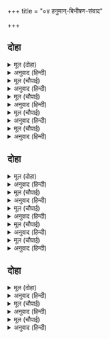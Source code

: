 +++
title = "०४ हनुमान्-बिभीषण-संवाद"

+++


## दोहा


<details><summary>मूल (दोहा)</summary>

रामायुध अंकित गृह सोभा बरनि न जाइ।  
नव तुलसिका बृंद तहँ देखि हरष कपिराइ॥ ५॥
</details>

<details><summary>अनुवाद (हिन्दी)</summary>

त्या महालावर श्रीरामांच्या धनुष्य-बाणाची चिन्हे अंकित होती. त्याची शोभा अवर्णनीय होती. तेथे तुळशीची नवनवीन झाडे पाहून कपिराज हनुमानाला हर्ष झाला.॥ ५॥
</details>

<details><summary>मूल (चौपाई)</summary>

लंका निसिचर निकर निवासा।  
इहाँ कहाँ सज्जन कर बासा॥  
मन महुँ तरक करैं कपि लागा।  
तेहीं समय बिभीषनु जागा॥
</details>

<details><summary>अनुवाद (हिन्दी)</summary>

लंका ही राक्षसांच्या समाजाचे निवासस्थान आहे. येथे साधु-पुरुषाचा निवास कसा? हनुमान मनात असा विचार करीत होता, त्याचवेळी बिभीषण जागा झाला.॥ १॥
</details>

<details><summary>मूल (चौपाई)</summary>

राम राम तेहिं सुमिरन कीन्हा।  
हृदयँ हरष कपि सज्जन चीन्हा॥  
एहि सन हठि करिहउँ पहिचानी।  
साधु ते होइ न कारज हानी॥
</details>

<details><summary>अनुवाद (हिन्दी)</summary>

त्याने राम-नाम घेतले. हनुमानाला वाटले की, हा साधू आहे. त्याला मनापासून आनंद झाला. त्याने विचार केला की, आपण याची मुद्दाम ओळख करून घेऊया. साधूमुळे कार्याची हानी होत नाही, उलट फायदाच होतो.॥ २॥
</details>

<details><summary>मूल (चौपाई)</summary>

बिप्र रूप धरि बचन सुनाए।  
सुनत बिभीषन उठि तहँ आए॥  
करि प्रनाम पूँछी कुसलाई।  
बिप्र कहहु निज कथा बुझाई॥
</details>

<details><summary>अनुवाद (हिन्दी)</summary>

ब्राह्मणाचे रूप धारण करून हनुमानाने त्याला हाक मारली. ऐकताच बिभीषण उठून बाहेर आला. प्रणाम करून त्याने क्षेम-कुशल विचारले आणि म्हटले, ‘हे ब्राह्मणदेवा, आपली ओळख करून द्या.॥ ३॥
</details>

<details><summary>मूल (चौपाई)</summary>

की तुम्ह हरि दासन्ह महँ कोई।  
मोरें हृदय प्रीति अति होई॥  
की तुम्ह रामु दीन अनुरागी।  
आयहु मोहि करन बड़भागी॥
</details>

<details><summary>अनुवाद (हिन्दी)</summary>

तुम्ही हरिभक्तांपैकी कोणी आहात काय? कारण तुम्हांला पाहून माझ्या मनात खूप प्रेम उसळत आहे. अथवा तुम्ही दीनांवर प्रेम करणारे प्रत्यक्ष श्रीरामचंद्रच असून मला घरबसल्या कृतार्थ करण्यासाठी आला आहात काय?’॥ ४॥
</details>

## दोहा


<details><summary>मूल (दोहा)</summary>

तब हनुमंत कही सब राम कथा निज नाम।  
सुनत जुगल तन पुलक मन मगन सुमिरि गुन ग्राम॥ ६॥
</details>

<details><summary>अनुवाद (हिन्दी)</summary>

तेव्हा हनुमानाने श्रीरामचंद्रांची सर्व हकिगत सांगून आपले नाव सांगितले. ऐकताच दोघांची शरीरे रोमांचित झाली आणि श्रीरामांच्या गुण-समूहांचे स्मरण करून दोघेही प्रेम व आनंदात मग्न झाले.॥ ६॥
</details>

<details><summary>मूल (चौपाई)</summary>

सुनहु पवनसुत रहनि हमारी।  
जिमि दसनन्हि महुँ जीभ बिचारी॥  
तात कबहुँ मोहि जानि अनाथा।  
करिहहिं कृपा भानुकुल नाथा॥
</details>

<details><summary>अनुवाद (हिन्दी)</summary>

बिभीषण म्हणाला, ‘हे पवनपुत्रा, माझी परिस्थिती ऐकून घे. ज्याप्रमाणे दातांमध्ये बिचारी जीभ दबून रहाते, त्याप्रमाणे मी येथे रहातो. हे तात, मला अनाथ समजून सूर्यकुलाचे नाथ श्रीरामचंद्र कधी माझ्यावरही कृपा करतील काय?॥ १॥
</details>

<details><summary>मूल (चौपाई)</summary>

तामस तनु कछु साधन नाहीं।  
प्रीति न पद सरोज मन माहीं॥  
अब मोहि भा भरोस हनुमंता।  
बिनु हरिकृपा मिलहिं नहिं संता॥
</details>

<details><summary>अनुवाद (हिन्दी)</summary>

माझे हे तामसी राक्षसशरीर असल्यामुळे साधन तर काही जमत नाही आणि मनातही श्रीरामचंद्रांच्या चरणकमलांविषयी प्रेमही नाही. परंतु हे हनुमाना, श्रीरामचंद्रांची माझ्यावर कृपा आहे, असा मला आता विश्वास वाटत आहे, कारण हरीच्या कृपेविना संतांची भेट होत नाही.॥ २॥
</details>

<details><summary>मूल (चौपाई)</summary>

जौं रघुबीर अनुग्रह कीन्हा।  
तौ तुम्ह मोहि दरसु हठि दीन्हा॥  
सुनहु बिभीषन प्रभु कै रीती।  
करहिं सदा सेवक पर प्रीती॥
</details>

<details><summary>अनुवाद (हिन्दी)</summary>

श्रीरघुवीरांनी कृपा केली आहे, त्यामुळेच तुम्ही आपणहून मला दर्शन दिले.’ हनुमान म्हणाला, ‘हे बिभीषणा, ऐकून घे की, सेवकावर सदा प्रेम करणे ही प्रभूंची रीतच आहे.॥ ३॥
</details>

<details><summary>मूल (चौपाई)</summary>

कहहु कवन मैं परम कुलीना।  
कपि चंचल सबहीं बिधि हीना॥  
प्रात लेइ जो नाम हमारा।  
तेहि दिन ताहि न मिलै अहारा॥
</details>

<details><summary>अनुवाद (हिन्दी)</summary>

सांग बरे! मी कुठे मोठा कुलीन लागून गेलो आहे? सर्व दृष्टींनी तुच्छ असा मी चंचल वानर आहे. सकाळी-सकाळी जो आम्हा वानरांचे नाव घेतो, त्याला त्या दिवशी भोजनही मिळत नाही, (असे म्हणतात.)॥ ४॥
</details>

## दोहा


<details><summary>मूल (दोहा)</summary>

अस मैं अधम सखा सुनु मोहू पर रघुबीर।  
कीन्ही कृपा सुमिरि गुन भरे बिलोचन नीर॥ ७॥
</details>

<details><summary>अनुवाद (हिन्दी)</summary>

हे सखा, मी असा अधम आहे, परंतु श्रीरामचंद्रांनी तरीही माझ्यावर कृपा केली.’ भगवंतांच्या गुणांचे स्मरण करताना हनुमानाच्या डोळ्यांत प्रेमाश्रू भरले.॥ ७॥
</details>

<details><summary>मूल (चौपाई)</summary>

जानतहूँ अस स्वामि बिसारी।  
फिरहिं ते काहे न होहिं दुखारी॥  
एहि बिधि कहत राम गुन ग्रामा।  
पावा अनिर्बाच्य बिश्रामा॥
</details>

<details><summary>अनुवाद (हिन्दी)</summary>

जे लोक हे जाणत असूनही असे स्वामी असलेले श्रीरघुनाथ यांना विसरून विषयांच्यामागे भटकत फिरतात, ते का बरे दुःखी होणार नाहीत? अशा प्रकारे श्रीरामांचे गुण-गान करताना त्यांना अनिर्वचनीय परम शांती लाभली.॥ १॥
</details>

<details><summary>मूल (चौपाई)</summary>

पुनि सब कथा बिभीषन कही।  
जेहि बिधि जनकसुता तहँ रही॥  
तब हनुमंत कहा सुनु भ्राता।  
देखी चहउँ जानकी माता॥
</details>

<details><summary>अनुवाद (हिन्दी)</summary>

नंतर बिभीषणाने जानकी लंकेमध्ये कुठे रहात आहे, ती सर्व वार्ता सांगितली. तेव्हा हनुमान म्हणाला, ‘हे बंधू, मला जानकी मातेला पहायचे आहे.’॥ २॥
</details>
